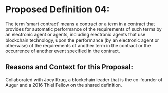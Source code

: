 # Proposed Definition 04: 
The term ‘smart contract’ means a contract or a term in a contract that provides for automatic performance of the requirements of such terms by an electronic agent or agents, including electronic agents that use blockchain technology, upon the performance (by an electronic agent or otherwise) of the requirements of another term in the contract or the occurrence of another event specified in the contract.

## Reasons and Context for this Proposal: 
Collaborated with Joey Krug, a blockchain leader that is the co-founder of Augur and a 2016 Thiel Fellow on the shared definition. 